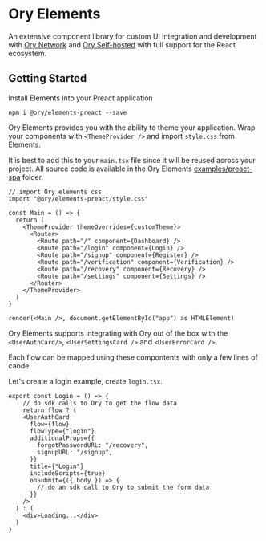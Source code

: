 # Ory Elements

An extensive component library for custom UI integration and development with
[Ory Network](https://www.ory.sh/cloud/) and
[Ory Self-hosted](https://github.com/ory) with full support for the React
ecosystem.

## Getting Started

Install Elements into your Preact application

```shell
npm i @ory/elements-preact --save
```

Ory Elements provides you with the ability to theme your application. Wrap your
components with `<ThemeProvider />` and import `style.css` from Elements.

It is best to add this to your `main.tsx` file since it will be reused across
your project. All source code is available in the Ory Elements
[examples/preact-spa](https://github.com/ory/elements/tree/main/examples/preact-spa)
folder.

```tsx
// import Ory elements css
import "@ory/elements-preact/style.css"

const Main = () => {
  return (
    <ThemeProvider themeOverrides={customTheme}>
      <Router>
        <Route path="/" component={Dashboard} />
        <Route path="/login" component={Login} />
        <Route path="/signup" component={Register} />
        <Route path="/verification" component={Verification} />
        <Route path="/recovery" component={Recovery} />
        <Route path="/settings" component={Settings} />
      </Router>
    </ThemeProvider>
  )
}

render(<Main />, document.getElementById("app") as HTMLElement)
```

Ory Elements supports integrating with Ory out of the box with the
`<UserAuthCard/>`, `<UserSettingsCard />` and `<UserErrorCard />`.

Each flow can be mapped using these compontents with only a few lines of caode.

Let's create a login example, create `login.tsx`.

```tsx
export const Login = () => {
    // do sdk calls to Ory to get the flow data
    return flow ? (
    <UserAuthCard
      flow={flow}
      flowType={"login"}
      additionalProps={{
        forgotPasswordURL: "/recovery",
        signupURL: "/signup",
      }}
      title={"Login"}
      includeScripts={true}
      onSubmit={({ body }) => {
        // do an sdk call to Ory to submit the form data
      }}
    />
  ) : (
    <div>Loading...</div>
  )
}